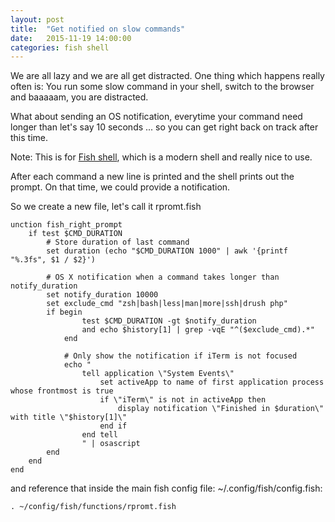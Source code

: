 ```yaml
---
layout: post
title:  "Get notified on slow commands"
date:   2015-11-19 14:00:00
categories: fish shell
---
```

We are all lazy and we are all get distracted.
One thing which happens really often is: You run some slow command in your
shell, switch to the browser and baaaaam, you are distracted.

What about sending an OS notification, everytime your command need longer than let's say 10 seconds ...
so you can get right back on track after this time.

Note: This is for [Fish shell](http://fishshell.com/), which is a modern shell and really nice to use.

After each command a new line is printed and the shell prints out the prompt.
On that time, we could provide a notification.

So we create a new file, let's call it rpromt.fish
```
unction fish_right_prompt
    if test $CMD_DURATION
        # Store duration of last command
        set duration (echo "$CMD_DURATION 1000" | awk '{printf "%.3fs", $1 / $2}')

        # OS X notification when a command takes longer than notify_duration
        set notify_duration 10000
        set exclude_cmd "zsh|bash|less|man|more|ssh|drush php"
        if begin
                test $CMD_DURATION -gt $notify_duration
                and echo $history[1] | grep -vqE "^($exclude_cmd).*"
            end

            # Only show the notification if iTerm is not focused
            echo "
                tell application \"System Events\"
                    set activeApp to name of first application process whose frontmost is true
                    if \"iTerm\" is not in activeApp then
                        display notification \"Finished in $duration\" with title \"$history[1]\"
                    end if
                end tell
                " | osascript
        end
    end
end
```

and reference that inside the main fish config file: ~/.config/fish/config.fish:

```
. ~/config/fish/functions/rpromt.fish
```
